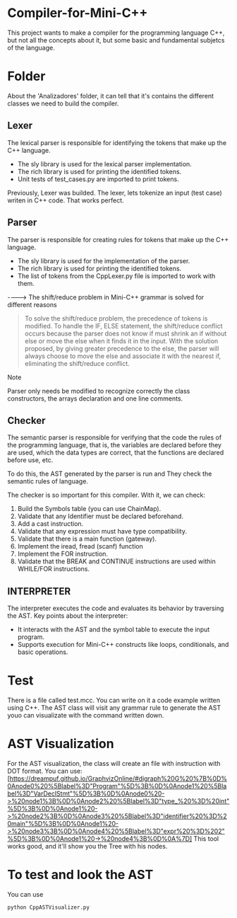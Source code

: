 # Compiler-for-Mini-C++
This project wants to make a compiler for the programming language C++, but not all the concepts about it, but some basic and fundamental subjetcs of the language.

# Folder

About the 'Analizadores' folder, it can tell that it's contains the different classes we need to build the compiler. 

## Lexer
 The lexical parser is responsible for identifying the tokens that make up the C++ language.
* The sly library is used for the lexical parser implementation.
* The rich library is used for printing the identified tokens.
* Unit tests of test_cases.py are imported to print tokens.

Previously, Lexer was builded. The lexer, lets tokenize an input (test case) writen in C++ code. That works perfect.


## Parser
The parser is responsible for creating rules for tokens that make up the C++ language.
* The sly library is used for the implementation of the parser.
* The rich library is used for printing the identified tokens.
* The list of tokens from the CppLexer.py file is imported to work with them.

----> The shift/reduce problem in Mini-C++ grammar is solved for different reasons


>To solve the shift/reduce problem, the precedence of tokens is modified. 
To handle the IF, ELSE statement, the shift/reduce conflict occurs because the parser does not know if 
must shrink an if without else or move the else when it finds it in the input. 
With the solution proposed, by giving greater precedence to the else, the parser will always choose to move 
the else and associate it with the nearest if, eliminating the shift/reduce conflict.

>[!NOTE]
   >
   >Parser only needs be modified to recognize correctly the class constructors, the arrays declaration and one line comments.
## Checker
The semantic parser is responsible for verifying that the code the rules of the programming language, that is, the variables are declared before they are used, which
the data types are correct, that the functions are declared before use, etc.  

To do this, the AST generated by the parser is run and
They check the semantic rules of language. 


The checker is so important for this compiler. With it, we can check:

1. Build the Symbols table (you can use ChainMap).
2. Validate that any Identifier must be declared beforehand.
3. Add a cast instruction.
4. Validate that any expression must have type compatibility.
5. Validate that there is a main function (gateway).
6. Implement the iread, fread (scanf) function
7. Implement the FOR instruction.
8. Validate that the BREAK and CONTINUE instructions are used within WHILE/FOR instructions.

## INTERPRETER
The interpreter executes the code and evaluates its behavior by traversing the AST.
Key points about the interpreter:

* It interacts with the AST and the symbol table to execute the input program.
* Supports execution for Mini-C++ constructs like loops, conditionals, and basic operations.

# Test
There is a file called test.mcc. You can write on it a code example written using C++. The AST class will visit any grammar rule to generate the AST youo can visualizate with the command written down.
# AST Visualization
For the AST visualization, the class will create an file with instruction with DOT format. You can use: [https://dreampuf.github.io/GraphvizOnline/#digraph%20G%20%7B%0D%0Anode0%20%5Blabel%3D"Program"%5D%3B%0D%0Anode1%20%5Blabel%3D"VarDeclStmt"%5D%3B%0D%0Anode0%20->%20node1%3B%0D%0Anode2%20%5Blabel%3D"type_%20%3D%20int"%5D%3B%0D%0Anode1%20->%20node2%3B%0D%0Anode3%20%5Blabel%3D"identifier%20%3D%20main"%5D%3B%0D%0Anode1%20->%20node3%3B%0D%0Anode4%20%5Blabel%3D"expr%20%3D%202"%5D%3B%0D%0Anode1%20->%20node4%3B%0D%0A%7D] This tool works good, and it'll show you the Tree with his nodes.

# To test and look the AST
You can use 
```
python CppASTVisualizer.py 
```
